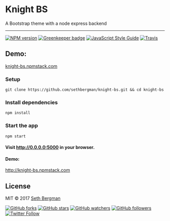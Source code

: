 # Knight BS

A Bootstrap theme with a node express backend

--------------------------------------------------------------------------------

[![NPM version][npm-image]][npm-url] [![Greenkeeper badge](https://badges.greenkeeper.io/sethbergman/knight-bs.svg)](https://greenkeeper.io/) [![JavaScript Style Guide](https://img.shields.io/badge/code_style-standard-brightgreen.svg)](https://standardjs.com) [![Travis](https://img.shields.io/travis/rust-lang/rust.svg)](https://github.com/sethbergman/knight-bs)


## Demo:

[knight-bs.npmstack.com](http://knight-bs.npmstack.com)

### Setup

```
git clone https://github.com/sethbergman/knight-bs.git && cd knight-bs
```

### Install dependencies

```
npm install
```

### Start the app

```
npm start
```

#### Visit <http://0.0.0.0:5000> in your browser.

#### Demo:

<http://knight-bs.npmstack.com>

## License

MIT © 2017 [Seth Bergman](sethbergman.com)

[npm-image]: https://badge.fury.io/js/knight-bs.svg
[npm-url]: https://npmjs.org/package/knight-bs

[![GitHub forks](https://img.shields.io/github/forks/sethbergman/knight-bs.svg?style=social&label=Fork)](https://github.com/sethbergman/knight-bs) [![GitHub stars](https://img.shields.io/github/stars/sethbergman/knight-bs.svg?style=social&label=Star)](https://github.com/sethbergman/knight-bs) [![GitHub watchers](https://img.shields.io/github/watchers/sethbergman/knight-bs.svg?style=social&label=Watch)](https://github.com/sethbergman/knight-bs) [![GitHub followers](https://img.shields.io/github/followers/sethbergman.svg?style=social&label=Follow)](https://github.com/sethbergman/knight-bs) [![Twitter Follow](https://img.shields.io/twitter/follow/seth_bergman.svg?style=social)](https://twitter.com/seth_bergman)
